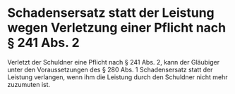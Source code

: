# Schadensersatz statt der Leistung wegen Verletzung einer Pflicht nach § 241 Abs. 2

Verletzt der Schuldner eine Pflicht nach § 241 Abs. 2, kann der Gläubiger unter den Voraussetzungen des § 280 Abs. 1 Schadensersatz statt der Leistung verlangen, wenn ihm die Leistung durch den Schuldner nicht mehr zuzumuten ist. 

